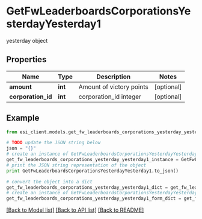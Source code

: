 # GetFwLeaderboardsCorporationsYesterdayYesterday1

yesterday object

## Properties

Name | Type | Description | Notes
------------ | ------------- | ------------- | -------------
**amount** | **int** | Amount of victory points | [optional] 
**corporation_id** | **int** | corporation_id integer | [optional] 

## Example

```python
from esi_client.models.get_fw_leaderboards_corporations_yesterday_yesterday1 import GetFwLeaderboardsCorporationsYesterdayYesterday1

# TODO update the JSON string below
json = "{}"
# create an instance of GetFwLeaderboardsCorporationsYesterdayYesterday1 from a JSON string
get_fw_leaderboards_corporations_yesterday_yesterday1_instance = GetFwLeaderboardsCorporationsYesterdayYesterday1.from_json(json)
# print the JSON string representation of the object
print GetFwLeaderboardsCorporationsYesterdayYesterday1.to_json()

# convert the object into a dict
get_fw_leaderboards_corporations_yesterday_yesterday1_dict = get_fw_leaderboards_corporations_yesterday_yesterday1_instance.to_dict()
# create an instance of GetFwLeaderboardsCorporationsYesterdayYesterday1 from a dict
get_fw_leaderboards_corporations_yesterday_yesterday1_form_dict = get_fw_leaderboards_corporations_yesterday_yesterday1.from_dict(get_fw_leaderboards_corporations_yesterday_yesterday1_dict)
```
[[Back to Model list]](../README.md#documentation-for-models) [[Back to API list]](../README.md#documentation-for-api-endpoints) [[Back to README]](../README.md)


